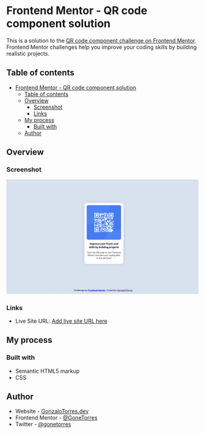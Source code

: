 # Frontend Mentor - QR code component solution

This is a solution to the [QR code component challenge on Frontend Mentor](https://www.frontendmentor.io/challenges/qr-code-component-iux_sIO_H). Frontend Mentor challenges help you improve your coding skills by building realistic projects. 

## Table of contents

- [Frontend Mentor - QR code component solution](#frontend-mentor---qr-code-component-solution)
  - [Table of contents](#table-of-contents)
  - [Overview](#overview)
    - [Screenshot](#screenshot)
    - [Links](#links)
  - [My process](#my-process)
    - [Built with](#built-with)
  - [Author](#author)

## Overview

### Screenshot

![](./screenshot.png)

### Links

- Live Site URL: [Add live site URL here](https://fem-qr-code-component-beta.vercel.app)

## My process

### Built with

- Semantic HTML5 markup
- CSS
## Author

- Website - [GonzaloTorres.dev](https://www.gonzalotorres.dev)
- Frontend Mentor - [@GoneTorres](https://www.frontendmentor.io/profile/gonetorres)
- Twitter - [@gonetorres](https://www.twitter.com/gonetorres)
